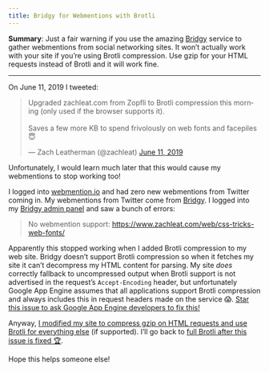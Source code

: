 ```yaml
---
title: Bridgy for Webmentions with Brotli
---
```

**Summary**: Just a fair warning if you use the amazing [Bridgy](https://brid.gy) service to gather webmentions from social networking sites. It won’t actually work with your site if you’re using Brotli compression. Use gzip for your HTML requests instead of Brotli and it will work fine.

---

On June 11, 2019 I tweeted:

<blockquote class="twitter-tweet" data-lang="en"><p lang="en" dir="ltr">Upgraded zachleat.com from Zopfli to Brotli compression this morning (only used if the browser supports it).<br><br>Saves a few more KB to spend frivolously on web fonts and facepiles 😇</p>&mdash; Zach Leatherman (@zachleat) <a href="https://twitter.com/zachleat/status/1138427969326723073?ref_src=twsrc%5Etfw">June 11, 2019</a></blockquote>

Unfortunately, I would learn much later that this would cause my webmentions to stop working too!

I logged into [webmention.io](https://webmention.io/) and had zero new webmentions from Twitter coming in. My webmentions from Twitter come from [Bridgy](https://brid.gy). I logged into my [Bridgy admin panel](https://brid.gy/twitter/zachleat) and saw a bunch of errors:

> No webmention support: <span class="break">https://www.zachleat.com/web/css-tricks-web-fonts/</span>

Apparently this stopped working when I added Brotli compression to my web site. Bridgy doesn’t support Brotli compression so when it fetches my site it can’t decompress my HTML content for parsing. My site _does_ correctly fallback to uncompressed output when Brotli support is not advertised in the request’s `Accept-Encoding` header, but unfortunately Google App Engine assumes that all applications support Brotli compression and always includes this in request headers made on the service 😱. [Star this issue to ask Google App Engine developers to fix this!](https://issuetracker.google.com/issues/112277350)

Anyway, [I modified my site to compress gzip on HTML requests and use Brotli for everything else](https://github.com/zachleat/zachleat.com/commit/583b0a2d9d4113807524dedd766d3c468e75b6e3) (if supported). I’ll go back to [full Brotli after this issue is fixed 🏆](https://github.com/snarfed/bridgy/issues/878).

Hope this helps someone else!
